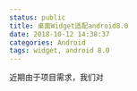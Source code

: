 ```yaml
---
status: public
title: 桌面Widget适配android8.0
date: 2018-10-12 14:38:37
categories: Android
tags: widget, android 8.0
---
```

近期由于项目需求，我们对